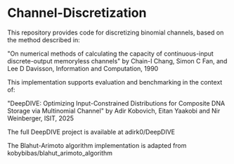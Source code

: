 # Channel-Discretization

This repository provides code for discretizing binomial channels, based on the method described in:

"On numerical methods of calculating the capacity of continuous-input discrete-output memoryless channels"
by Chain-I Chang, Simon C Fan, and Lee D Davisson, Information and Computation, 1990

This implementation supports evaluation and benchmarking in the context of:

"DeepDIVE: Optimizing Input-Constrained Distributions for Composite DNA Storage via Multinomial Channel"
by Adir Kobovich, Eitan Yaakobi and Nir Weinberger, ISIT, 2025

The full DeepDIVE project is available at adirk0/DeepDIVE

The Blahut-Arimoto algorithm implementation is adapted from kobybibas/blahut_arimoto_algorithm


